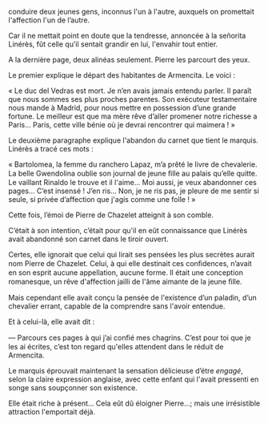 conduire deux jeunes gens, inconnus l'un à l'autre, auxquels on promettait l'affection l'un de l’autre.

Car il ne mettait point en doute que la tendresse, annoncée à la señorita Linérès, fût celle qu’il sentait grandir en lui, l'envahir tout entier.

A la dernière page, deux alinéas seulement. Pierre les parcourt des yeux.

Le premier explique le départ des habitantes de Armencita. Le voici :

« Le duc del Vedras est mort. Je n’en avais jamais entendu parler. Il paraît que nous sommes ses plus proches parentes. Son exécuteur testamentaire nous mande à Madrid, pour nous mettre en possession d’une grande fortune. Le meilleur est que ma mère rêve d’aller promener notre richesse a Paris... Paris, cette ville bénie où je devrai rencontrer qui maimera ! »

Le deuxième paragraphe explique l'abandon du carnet que tient le marquis. Linérès a tracé ces mots :

« Bartolomea, la femme du ranchero Lapaz, m’a prêté le livre de chevalerie. La belle Gwendolina oublie son journal de jeune ﬁlle au palais qu’elle quitte. Le vaillant Rinaldo le trouve et il l'aime... Moi aussi, je veux abandonner ces pages... C’est insensé ! J’en ris... Non, je ne ris pas, je pleure de me sentir si seule, si privée d’affection que j'agis comme une folle ! »

Cette fois, l’émoi de Pierre de Chazelet atteignit à son comble.

C’était à son intention, c’était pour qu'il en eût connaissance que Linérès avait abandonné son carnet dans le tiroir ouvert.

Certes, elle ignorait que celui qui lirait ses pensées les plus secrètes aurait nom Pierre de Chazelet. Celui, à qui elle destinait ces conﬁdences, n’avait en son esprit aucune appellation, aucune forme. Il était une conception romanesque, un rêve d'affection jailli de l'âme aimante de la jeune ﬁlle.

Mais cependant elle avait conçu la pensée de l'existence d’un paladin, d’un chevalier errant, capable de la comprendre sans l'avoir entendue.

Et à celui-là, elle avait dit :

— Parcours ces pages à qui j’ai conﬁé mes chagrins. C’est pour toi que je les ai écrites, c’est ton regard qu'elles attendent dans le réduit de Armencita.

Le marquis éprouvait maintenant la sensation délicieuse d’étre _engagé_, selon la claire expression anglaise, avec cette enfant qui l'avait pressenti en songe sans soupçonner son existence.

Elle était riche à présent... Cela eût dû éloigner Pierre...; mais une irrésistible attraction l'emportait déjà.
